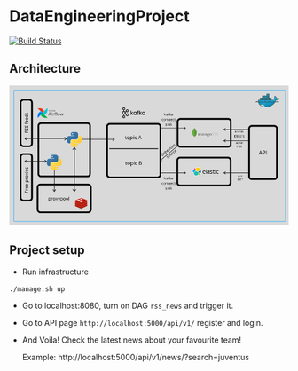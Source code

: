# DataEngineeringProject
[![Build Status](https://travis-ci.org/damklis/DataEngineeringProject.svg?branch=master)](https://travis-ci.org//damklis/DataEngineeringProject)

## Architecture


![MVP Architecture](./images/mvp_architecture.png)

## Project setup

- Run infrastructure

```sh
./manage.sh up
```

- Go to localhost:8080, turn on DAG `rss_news` and trigger it.
- Go to API page `http://localhost:5000/api/v1/` register and login.
- And Voila! Check the latest news about your favourite team!

    Example:
    http://localhost:5000/api/v1/news/?search=juventus
